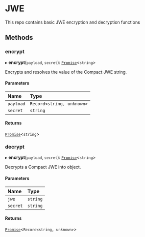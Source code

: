 # JWE

This repo contains basic JWE encryption and decryption functions

## Methods

### encrypt

▸ **encrypt**(`payload`, `secret`): [`Promise`]( https://developer.mozilla.org/docs/Web/JavaScript/Reference/Global_Objects/Promise )\<`string`\>

Encrypts and resolves the value of the Compact JWE string.

#### Parameters

| Name      | Type                                             | 
|:----------|:-------------------------------------------------| 
| `payload` | `Record<string, unknown>`                       |
| `secret` | `string` | 

#### Returns

[`Promise`]( https://developer.mozilla.org/docs/Web/JavaScript/Reference/Global_Objects/Promise )<`string`>

### decrypt

▸ **encrypt**(`payload`, `secret`): [`Promise`]( https://developer.mozilla.org/docs/Web/JavaScript/Reference/Global_Objects/Promise )\<`string`\>

Decrypts a Compact JWE into object.

#### Parameters

| Name     | Type     | 
|:---------|:---------| 
| `jwe`    | `string` |
| `secret` | `string` | 

#### Returns

[`Promise`]( https://developer.mozilla.org/docs/Web/JavaScript/Reference/Global_Objects/Promise )<`Record<string, unknown>`>